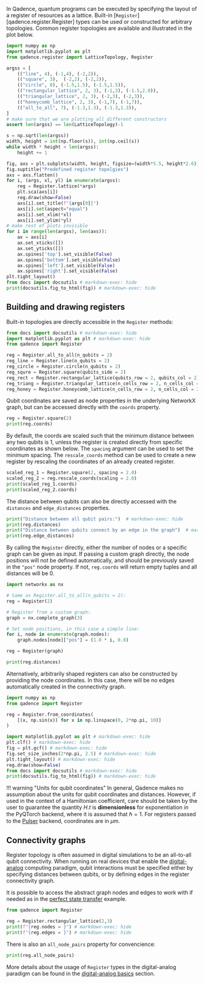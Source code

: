 In Qadence, quantum programs can be executed by specifying the layout of a register of resources as a lattice.
Built-in [`Register`][qadence.register.Register] types can be used or constructed for arbitrary topologies.
Common register topologies are available and illustrated in the plot below.

```python exec="on" html="1"
import numpy as np
import matplotlib.pyplot as plt
from qadence.register import LatticeTopology, Register

argss = [
    (("line", 4), (-1,4), (-2,2)),
    (("square", 3),  (-2,2), (-2,2)),
    (("circle", 8), (-1.5,1.5), (-1.5,1.5)),
    (("rectangular_lattice", 2, 3), (-1,3), (-1.5,2.0)),
    (("triangular_lattice", 2, 3), (-2,3), (-2,3)),
    (("honeycomb_lattice", 2, 3), (-1,7), (-1,7)),
    (("all_to_all", 7), (-1.3,1.3), (-1.3,1.3)),
]
# make sure that we are plotting all different constructors
assert len(argss) == len(LatticeTopology)-1

s = np.sqrt(len(argss))
width, height = int(np.floor(s)), int(np.ceil(s))
while width * height < len(argss):
    height += 1

fig, axs = plt.subplots(width, height, figsize=(width*5.5, height*2.6))
fig.suptitle("Predefined register topolgies")
axs = axs.flatten()
for i, (args, xl, yl) in enumerate(argss):
    reg = Register.lattice(*args)
    plt.sca(axs[i])
    reg.draw(show=False)
    axs[i].set_title(f"{args[0]}")
    axs[i].set(aspect="equal")
    axs[i].set_xlim(*xl)
    axs[i].set_ylim(*yl)
# make rest of plots invisible
for i in range(len(argss), len(axs)):
    ax = axs[i]
    ax.set_xticks([])
    ax.set_yticks([])
    ax.spines['top'].set_visible(False)
    ax.spines['bottom'].set_visible(False)
    ax.spines['left'].set_visible(False)
    ax.spines['right'].set_visible(False)
plt.tight_layout()
from docs import docsutils # markdown-exec: hide
print(docsutils.fig_to_html(fig)) # markdown-exec: hide
```

## Building and drawing registers

Built-in topologies are directly accessible in the `Register` methods:

```python exec="on" source="material-block" html="1" session="register"
from docs import docsutils # markdown-exec: hide
import matplotlib.pyplot as plt # markdown-exec: hide
from qadence import Register

reg = Register.all_to_all(n_qubits = 2)
reg_line = Register.line(n_qubits = 2)
reg_circle = Register.circle(n_qubits = 2)
reg_squre = Register.square(qubits_side = 2)
reg_rect = Register.rectangular_lattice(qubits_row = 2, qubits_col = 2)
reg_triang = Register.triangular_lattice(n_cells_row = 2, n_cells_col = 2)
reg_honey = Register.honeycomb_lattice(n_cells_row = 2, n_cells_col = 2)
```

Qubit coordinates are saved as node properties in the underlying NetworkX graph, but can
be accessed directly with the `coords` property.

```python exec="on" source="material-block" result="json" session="register"
reg = Register.square(2)
print(reg.coords)
```
By default, the coords are scaled such that the minimum distance between any two qubits is 1,
unless the register is created directly from specific coordinates as shown below. The `spacing`
argument can be used to set the minimum spacing. The `rescale_coords` method can be used to create
a new register by rescaling the coordinates of an already created register.

```python exec="on" source="material-block" result="json" session="register"
scaled_reg_1 = Register.square(2, spacing = 2.0)
scaled_reg_2 = reg.rescale_coords(scaling = 2.0)
print(scaled_reg_1.coords)
print(scaled_reg_2.coords)
```

The distance between qubits can also be directly accessed with the `distances` and `edge_distances`
properties.

```python exec="on" source="material-block" result="json" session="register"
print("Distance between all qubit pairs:")  # markdown-exec: hide
print(reg.distances)
print("Distance between qubits connect by an edge in the graph")  # markdown-exec: hide
print(reg.edge_distances)
```

By calling the `Register` directly, either the number of nodes or a specific graph can be given as input.
If passing a custom graph directly, the node positions will not be defined automatically, and should be
previously saved in the `"pos"` node property. If not, `reg.coords` will return empty tuples and all
distances will be 0.

```python exec="on" source="material-block" result="json" session="register"
import networkx as nx

# Same as Register.all_to_all(n_qubits = 2):
reg = Register(2)

# Register from a custom graph:
graph = nx.complete_graph(3)

# Set node positions, in this case a simple line:
for i, node in enumerate(graph.nodes):
    graph.nodes[node]["pos"] = (1.0 * i, 0.0)

reg = Register(graph)

print(reg.distances)
```


Alternatively, arbitrarily shaped registers can also be constructed by providing the node coordinates.
In this case, there will be no edges automatically created in the connectivity graph.

```python exec="on" source="material-block" html="1"
import numpy as np
from qadence import Register

reg = Register.from_coordinates(
    [(x, np.sin(x)) for x in np.linspace(0, 2*np.pi, 10)]
)

import matplotlib.pyplot as plt # markdown-exec: hide
plt.clf() # markdown-exec: hide
fig = plt.gcf() # markdown-exec: hide
fig.set_size_inches(2*np.pi, 2.5) # markdown-exec: hide
plt.tight_layout() # markdown-exec: hide
reg.draw(show=False)
from docs import docsutils # markdown-exec: hide
print(docsutils.fig_to_html(fig)) # markdown-exec: hide
```

!!! warning "Units for qubit coordinates"
    In general, Qadence makes no assumption about the units for qubit coordinates and distances.
    However, if used in the context of a Hamiltonian coefficient, care should be taken by the user to guarantee the
    quantity $H.t$ is **dimensionless** for exponentiation in the PyQTorch backend, where it is assumed that $\hbar = 1$.
	For registers passed to the [Pulser](https://github.com/pasqal-io/Pulser) backend, coordinates are in $\mu \textrm{m}$.


## Connectivity graphs

Register topology is often assumed in digital simulations to be an all-to-all qubit connectivity.
When running on real devices that enable the [digital-analog](../digital_analog_qc/index.md) computing paradigm,
qubit interactions must be specified either by specifying distances between qubits,
or by defining edges in the register connectivity graph.

It is possible to access the abstract graph nodes and edges to work with if needed as in the [perfect state
transfer](../index.md#analog-emulation-of-a-perfect-state-transfer) example.

```python exec="on" source="material-block" result="json" session="reg-usage"
from qadence import Register

reg = Register.rectangular_lattice(2,3)
print(f"{reg.nodes = }") # markdown-exec: hide
print(f"{reg.edges = }") # markdown-exec: hide
```

There is also an `all_node_pairs` property for convencience:

```python exec="on" source="material-block" result="json" session="reg-usage"
print(reg.all_node_pairs)
```

More details about the usage of `Register` types in the digital-analog paradigm can be found in the [digital-analog basics](../digital_analog_qc/analog-basics.md) section.
